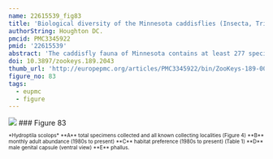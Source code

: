 ```yaml
---
name: 22615539_fig83
title: 'Biological diversity of the Minnesota caddisflies (Insecta, Trichoptera).'
authorString: Houghton DC.
pmcid: PMC3345922
pmid: '22615539'
abstract: 'The caddisfly fauna of Minnesota contains at least 277 species within 21 families and 75 genera. These species are based on examination of 312,884 specimens from 2,166 collections of 937 Minnesota aquatic habitats from 1890 to 2007. Included in these totals is my own quantitative sampling of 4 representative habitat types: small streams, medium rivers, large rivers, and lakes, from each of the 58 major Minnesota watersheds from June through September during 1999-2001. All species are illustrated herein, and their known Minnesota abundances, distributions, adult flight periodicities, and habitat affinities presented. Four species: Lepidostoma griseum (Lepidostomatidae), Psilotreta indecisa (Odontoceridae), and Phryganea sayi and Ptilostomis angustipennis (Phryganeidae) are added to the known fauna. An additional 31 dubious species records are removed for various reasons. Of the 5 determined caddisfly regions of the state, species richness per watershed was highest in the Lake Superior and Northern Regions, intermediate in the Southeastern, and lowest in the Northwestern and Southern. Of the 48 individual collections that yielded >40 species, all but 1 were from the Northern Region. Many species, especially within the families Limnephilidae and Phryganeidae, have appeared to decrease in distribution and abundance during the past 75 years, particularly those once common within the Northwestern and Southern Regions. Many species now appear regionally extirpated, and a few have disappeared from the entire state. The loss of species in the Northwestern and Southern Regions, and probably elsewhere, is almost certainly related to the conversion of many habitats to large-scale agriculture during the mid-20th century.'
doi: 10.3897/zookeys.189.2043
thumb_url: 'http://europepmc.org/articles/PMC3345922/bin/ZooKeys-189-001-g083.gif'
figure_no: 83
tags:
  - eupmc
  - figure
---
```

<img src='http://europepmc.org/articles/PMC3345922/bin/ZooKeys-189-001-g083.jpg' style='max-height: 300px'>
### Figure 83
<p style='font-size: 10px;'>*<named-content content-type="taxon-name">Hydroptila scolops</named-content>* **A** total specimens collected and all known collecting localities (<xref ref-type="fig" rid="F4">Figure 4</xref>) **B** monthly adult abundance (1980s to present) **C** habitat preference (1980s to present) (<xref ref-type="table" rid="T1">Table 1</xref>) **D** male genital capsule (ventral view) **E** phallus.</p>